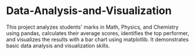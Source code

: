 # Data-Analysis-and-Visualization
This project analyzes students' marks in Math, Physics, and Chemistry using pandas, calculates their average scores, identifies the top performer, and visualizes the results with a bar chart using matplotlib. It demonstrates basic data analysis and visualization skills.
